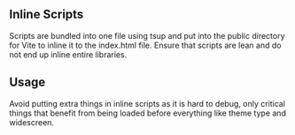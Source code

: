 ## Inline Scripts

Scripts are bundled into one file using tsup and put into the public directory for Vite to inline it to the index.html file.
Ensure that scripts are lean and do not end up inline entire libraries.

## Usage

Avoid putting extra things in inline scripts as it is hard to debug, only critical things that benefit from being loaded before everything like theme type and widescreen.